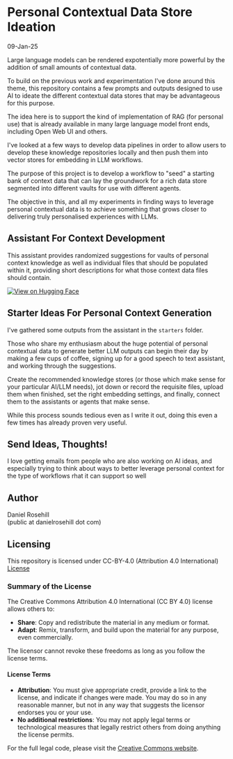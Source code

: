 # Personal Contextual Data Store Ideation

09-Jan-25

Large language models can be rendered expotentially more powerful by the addition of small amounts of contextual data. 

To build on the previous work and experimentation I've done around this theme, this repository contains a few prompts and outputs designed to use AI to ideate the different contextual data stores that may be advantageous for this purpose. 

The idea here is to support the kind of implementation of RAG (for personal use) that is already available in many large language model front ends, including Open Web UI and others. 

I've looked at a few ways to develop data pipelines in order to allow users to develop these knowledge repositories locally and then push them into vector stores for embedding in LLM workflows.

 The purpose of this project is to develop a workflow to "seed" a starting bank of context data that can lay the groundwork for a rich data store segmented into different vaults for use with different agents. 

The objective in this, and all my experiments in finding ways to leverage personal contextual data is to achieve something that grows closer to delivering truly personalised experiences with LLMs.

## Assistant For Context Development 

This assistant provides randomized suggestions for vaults of personal context knowledge as well as individual files that should be populated within it, providing short descriptions for what those context data files should contain. 

[![View on Hugging Face](https://img.shields.io/badge/View%20on-Hugging%20Face-ff9b34?style=for-the-badge&logo=huggingface&logoColor=white)](https://hf.co/chat/assistant/677f0c3c50b30d5c4ee585f3)

##  Starter Ideas For Personal Context Generation 

I've gathered some outputs from the assistant in the `starters` folder.

Those who share my enthusiasm about the huge potential of personal contextual data to generate better LLM outputs can begin their day by making a few cups of coffee, signing up for a good speech to text assistant, and working through the suggestions.  

Create the recommended knowledge stores (or those which make sense for your particular AI/LLM needs), jot down or record the requisite files, upload them when finished, set the right embedding settings, and finally, connect them to the assistants or agents that make sense.

While this process sounds tedious even as I write it out, doing this even a few times has already proven very useful. 


## Send Ideas, Thoughts!

I love getting emails from people who are also working on AI ideas, and especially trying to think about ways to better leverage personal context for the type of workflows rhat it can support so well


## Author

Daniel Rosehill  
(public at danielrosehill dot com)

## Licensing

This repository is licensed under CC-BY-4.0 (Attribution 4.0 International) 
[License](https://creativecommons.org/licenses/by/4.0/)

### Summary of the License
The Creative Commons Attribution 4.0 International (CC BY 4.0) license allows others to:
- **Share**: Copy and redistribute the material in any medium or format.
- **Adapt**: Remix, transform, and build upon the material for any purpose, even commercially.

The licensor cannot revoke these freedoms as long as you follow the license terms.

#### License Terms
- **Attribution**: You must give appropriate credit, provide a link to the license, and indicate if changes were made. You may do so in any reasonable manner, but not in any way that suggests the licensor endorses you or your use.
- **No additional restrictions**: You may not apply legal terms or technological measures that legally restrict others from doing anything the license permits.

For the full legal code, please visit the [Creative Commons website](https://creativecommons.org/licenses/by/4.0/legalcode).
